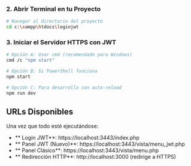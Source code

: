 ### 2. **Abrir Terminal en tu Proyecto**
```bash
# Navegar al directorio del proyecto
cd c:\xampp\htdocs\loginjwt
```

### 3. **Iniciar el Servidor HTTPS con JWT**
```bash
# Opción A: Usar cmd (recomendado para Windows)
cmd /c "npm start"

# Opción B: Si PowerShell funciona
npm start

# Opción C: Para desarrollo con auto-reload
npm run dev
```

##  URLs Disponibles

Una vez que todo esté ejecutándose:

- ** Login JWT**: https://localhost:3443/index.php
- ** Panel JWT (Nuevo)**: https://localhost:3443/vista/menu_jwt.php  
- ** Panel Clásico**: https://localhost:3443/vista/menu.php
- ** Redirección HTTP**: http://localhost:3000 (redirige a HTTPS)
